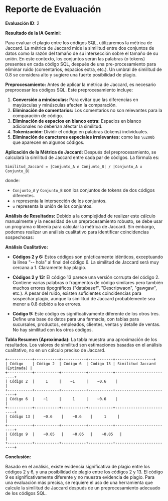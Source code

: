 # Reporte de Evaluación

**Evaluación ID**: 2

**Resultado de la IA Gemini**:

Para evaluar el plagio entre los códigos SQL, utilizaremos la métrica de Jaccard.  La métrica de Jaccard mide la similitud entre dos conjuntos de datos como la razón del tamaño de su intersección sobre el tamaño de su unión.  En este contexto, los conjuntos serán las palabras (o tokens) presentes en cada código SQL, después de una pre-procesamiento para eliminar ruido (comentarios, espacios extra, etc.).  Un umbral de similitud de 0.8 se considera alto y sugiere una fuerte posibilidad de plagio.

**Preprocesamiento:**  Antes de aplicar la métrica de Jaccard, es necesario preprocesar los códigos SQL. Este preprocesamiento incluye:

1. **Conversión a minúsculas:** Para evitar que las diferencias en mayúsculas y minúsculas afecten la comparación.
2. **Eliminación de comentarios:** Los comentarios no son relevantes para la comparación de código.
3. **Eliminación de espacios en blanco extra:**  Espacios en blanco adicionales no deberían afectar la similitud.
4. **Tokenización:**  Dividir el código en palabras (tokens) individuales.
5. **Eliminación de caracteres especiales irrelevantes:** como las `\u200b` que aparecen en algunos códigos.


**Aplicación de la Métrica de Jaccard:**  Después del preprocesamiento, se calculará la similitud de Jaccard entre cada par de códigos.  La fórmula es:

`Similitud_Jaccard = |Conjunto_A ∩ Conjunto_B| / |Conjunto_A ∪ Conjunto_B|`

donde:

* `Conjunto_A` y `Conjunto_B` son los conjuntos de tokens de dos códigos diferentes.
* `∩` representa la intersección de los conjuntos.
* `∪` representa la unión de los conjuntos.


**Análisis de Resultados:** Debido a la complejidad de realizar este cálculo manualmente y la necesidad de un preprocesamiento robusto, se debe usar un programa o librería para calcular la métrica de Jaccard.  Sin embargo, podemos realizar un análisis cualitativo para identificar coincidencias sospechosas:

**Análisis Cualitativo:**

* **Códigos 2 y 6:**  Estos códigos son prácticamente idénticos, exceptuando la línea "-- hola" al final del código 6.  La similitud de Jaccard será muy cercana a 1.  Claramente hay plagio.

* **Códigos 2 y 13:**  El código 13 parece una versión corrupta del código 2. Contiene varias palabras o fragmentos de código similares pero también muchos errores tipográficos ("databasef", "Descripwaon", "gawgaw", etc.). A pesar del ruido, existen suficientes coincidencias para sospechar plagio, aunque la similitud de Jaccard probablemente sea menor a 0.8 debido a los errores.

* **Código 9:**  Este código es significativamente diferente de los otros tres. Define una base de datos para una farmacia, con tablas para sucursales, productos, empleados, clientes, ventas y detalle de ventas.  No hay similitud con los otros códigos.


**Tabla Resumen (Aproximada):**  La tabla muestra una aproximación de los resultados.  Los valores de similitud son estimaciones basadas en el análisis cualitativo, no en un cálculo preciso de Jaccard.

```
+-----------+-----------+-----------+-----------+-----------------+
| Código    | Código 2  | Código 6  | Código 13 | Similitud Jaccard (Estimada) |
+-----------+-----------+-----------+-----------+-------------------------+
| Código 2  |     1     |    ~1     |    ~0.6    |                         |
+-----------+-----------+-----------+-----------+-------------------------+
| Código 6  |    ~1     |     1     |    ~0.6    |                         |
+-----------+-----------+-----------+-----------+-------------------------+
| Código 13 |    ~0.6    |    ~0.6    |     1     |                         |
+-----------+-----------+-----------+-----------+-------------------------+
| Código 9  |    ~0.05   |    ~0.05   |    ~0.05   |                         |
+-----------+-----------+-----------+-----------+-------------------------+
```

**Conclusión:**

Basado en el análisis, existe evidencia significativa de plagio entre los códigos 2 y 6, y una posibilidad de plagio entre los códigos 2 y 13.  El código 9 es significativamente diferente y no muestra evidencia de plagio.  Para una evaluación más precisa, se requiere el uso de una herramienta que calcule la similitud de Jaccard después de un preprocesamiento adecuado de los códigos SQL.

